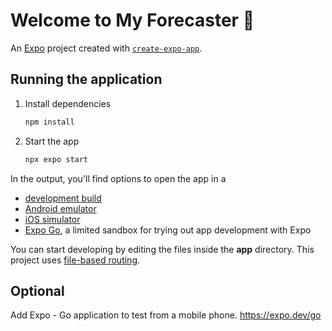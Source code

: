 # Welcome to My Forecaster 👋

An [Expo](https://expo.dev) project created with [`create-expo-app`](https://www.npmjs.com/package/create-expo-app).

## Running the application

1. Install dependencies

   ```bash
   npm install
   ```

2. Start the app

   ```bash
   npx expo start
   ```

In the output, you'll find options to open the app in a

- [development build](https://docs.expo.dev/develop/development-builds/introduction/)
- [Android emulator](https://docs.expo.dev/workflow/android-studio-emulator/)
- [iOS simulator](https://docs.expo.dev/workflow/ios-simulator/)
- [Expo Go](https://expo.dev/go), a limited sandbox for trying out app development with Expo

You can start developing by editing the files inside the **app** directory. This project uses [file-based routing](https://docs.expo.dev/router/introduction).

## Optional

Add Expo - Go application to test from a mobile phone.
https://expo.dev/go

